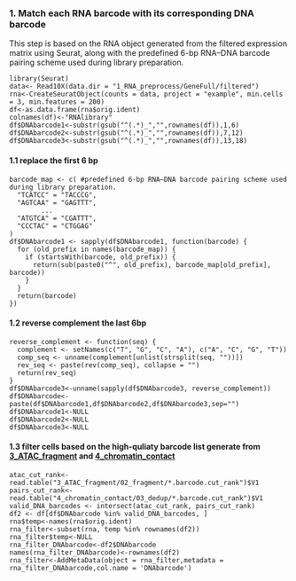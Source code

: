 ### 1. Match each RNA barcode with its corresponding DNA barcode

This step is based on the RNA object generated from the filtered expression matrix using Seurat, along with the predefined 6-bp RNA–DNA barcode pairing scheme used during library preparation.
```
library(Seurat)
data<- Read10X(data.dir = "1_RNA_preprocess/GeneFull/filtered")
rna<-CreateSeuratObject(counts = data, project = "example", min.cells = 3, min.features = 200)
df<-as.data.frame(rna$orig.ident)
colnames(df)<-"RNAlibrary"
df$DNAbarcode1<-substr(gsub("^(.*)_","",rownames(df)),1,6)
df$DNAbarcode2<-substr(gsub("^(.*)_","",rownames(df)),7,12)
df$DNAbarcode3<-substr(gsub("^(.*)_","",rownames(df)),13,18)
```

#### 1.1 replace the first 6 bp
```
barcode_map <- c( #predefined 6-bp RNA–DNA barcode pairing scheme used during library preparation.
  "TCATCC" = "TACCCG",
  "AGTCAA" = "GAGTTT",
        ...
  "ATGTCA" = "CGATTT",
  "CCCTAC" = "CTGGAG"
)
df$DNAbarcode1 <- sapply(df$DNAbarcode1, function(barcode) {
  for (old_prefix in names(barcode_map)) {
    if (startsWith(barcode, old_prefix)) {
      return(sub(paste0("^", old_prefix), barcode_map[old_prefix], barcode))
    }
  }
  return(barcode)
})
```

#### 1.2 reverse complement the last 6bp
```
reverse_complement <- function(seq) {
  complement <- setNames(c("T", "G", "C", "A"), c("A", "C", "G", "T"))
  comp_seq <- unname(complement[unlist(strsplit(seq, ""))])
  rev_seq <- paste(rev(comp_seq), collapse = "")
  return(rev_seq)
}
df$DNAbarcode3<-unname(sapply(df$DNAbarcode3, reverse_complement))
df$DNAbarcode<-paste(df$DNAbarcode1,df$DNAbarcode2,df$DNAbarcode3,sep="")
df$DNAbarcode1<-NULL
df$DNAbarcode2<-NULL
df$DNAbarcode3<-NULL
```

#### 1.3 filter cells based on the high-quliaty barcode list generate from [3_ATAC_fragment](https://github.com/monnneee/scHiCAR/edit/v2/3_ATAC_fragment) and [4_chromatin_contact](https://github.com/monnneee/scHiCAR/edit/v2/4_chromatin_contact)
```
atac_cut_rank<-read.table("3_ATAC_fragment/02_fragment/*.barcode.cut_rank")$V1
pairs_cut_rank<-read.table("4_chromatin_contact/03_dedup/*.barcode.cut_rank")$V1
valid_DNA_barcodes <- intersect(atac_cut_rank, pairs_cut_rank)
df2 <- df[df$DNAbarcode %in% valid_DNA_barcodes, ]
rna$temp<-names(rna$orig.ident)
rna_filter<-subset(rna, temp %in% rownames(df2))
rna_filter$temp<-NULL
rna_filter_DNAbarcode<-df2$DNAbarcode
names(rna_filter_DNAbarcode)<-rownames(df2)
rna_filter<-AddMetaData(object = rna_filter,metadata = rna_filter_DNAbarcode,col.name = 'DNAbarcode')
```
